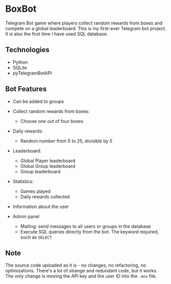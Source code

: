 # BoxBot

Telegram Bot game where players collect random rewards from boxes and compete on a global leaderboard. This is my first-ever Telegram bot project. It is also the first time I have used SQL database.

## Technologies

- Python
- SQLite
- pyTelegramBotAPI

## Bot Features

- Can be added to groups

- Collect random rewards from boxes:
  - Choose one out of four boxes

- Daily rewards:
  - Random number from 5 to 25, divisible by 5

- Leaderboard:
  - Global Player leaderboard
  - Global Group leaderboard
  - Group leaderboard

- Statistics:
  - Games played
  - Daily rewards collected

- Information about the user

- Admin panel
  - Mailing: send messages to all users or groups in the database
  - Execute SQL queries directly from the bot. The keyword required, such as `SELECT`

## Note

The source code uploaded as it is - no changes, no refactoring, no optimizations. There's a lot of strange and redundant code, but it works. The only change is moving the API key and the user ID into the `.env` file.
